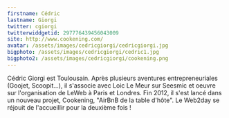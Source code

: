 ```yaml
---
firstname: Cédric 
lastname: Giorgi
twitter: cgiorgi
twitterwiddgetid: 297776439456043009
site: http://www.cookening.com/
avatar: /assets/images/cedricgiorgi/cedricgiorgi.jpg
bigphoto: /assets/images/cedricgiorgi/cedric1.jpg
bigphoto2: /assets/images/cedricgiorgi/cookening.png
---
```


Cédric Giorgi est Toulousain. Après plusieurs aventures entrepreneuriales (Goojet, Scoopit…), il s'associe avec Loic Le Meur sur Seesmic et oeuvre sur l'organisation de LeWeb à Paris et Londres. Fin 2012, il s'est lancé dans un nouveau projet, Cookening, "AirBnB de la table d'hôte". Le Web2day se réjouit de l'accueillir pour la deuxième fois !


